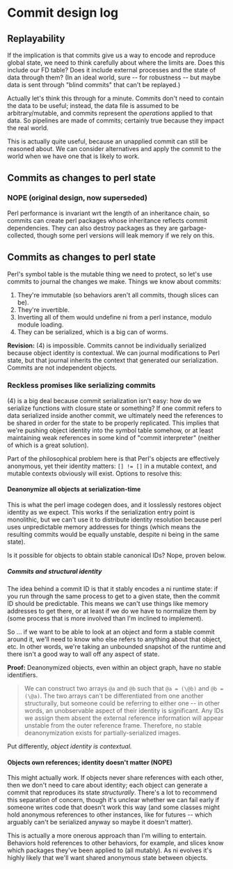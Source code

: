 # Commit design log
## Replayability
If the implication is that commits give us a way to encode and reproduce global
state, we need to think carefully about where the limits are. Does this include
our FD table? Does it include external processes and the state of data through
them? (In an ideal world, sure -- for robustness -- but maybe data is sent
through "blind commits" that can't be replayed.)

Actually let's think this through for a minute. Commits don't need to contain
the data to be useful; instead, the data file is assumed to be
arbitrary/mutable, and commits represent the _operations_ applied to that data.
So pipelines are made of commits; certainly true because they impact the real
world.

This is actually quite useful, because an unapplied commit can still be
reasoned about. We can consider alternatives and apply the commit to the world
when we have one that is likely to work.

## Commits as changes to perl state
### NOPE (original design, now superseded)
Perl performance is invariant wrt the length of an inheritance chain, so
commits can create perl packages whose inheritance reflects commit
dependencies. They can also destroy packages as they are garbage-collected,
though some perl versions will leak memory if we rely on this.

## Commits as changes to perl state
Perl's symbol table is the mutable thing we need to protect, so let's use
commits to journal the changes we make. Things we know about commits:

1. They're immutable (so behaviors aren't all commits, though slices can be).
2. They're invertible.
3. Inverting all of them would undefine ni from a perl instance, modulo module
   loading.
4. They can be serialized, which is a big can of worms.

**Revision:** (4) is impossible. Commits cannot be individually serialized
because object identity is contextual. We can journal modifications to Perl
state, but that journal inherits the context that generated our serialization.
Commits are not independent objects.

### Reckless promises like serializing commits
(4) is a big deal because commit serialization isn't easy: how do we serialize
functions with closure state or something? If one commit refers to data
serialized inside another commit, we ultimately need the references to be
shared in order for the state to be properly replicated. This implies that
we're pushing object identity into the symbol table somehow, or at least
maintaining weak references in some kind of "commit interpreter" (neither of
which is a great solution).

Part of the philosophical problem here is that Perl's objects are effectively
anonymous, yet their identity matters: `[] != []` in a mutable context, and
mutable contexts obviously will exist. Options to resolve this:

#### Deanonymize all objects at serialization-time
This is what the perl image codegen does, and it losslessly restores object
identity as we expect. This works if the serialization entry point is
monolithic, but we can't use it to distribute identity resolution because perl
uses unpredictable memory addresses for things (which means the resulting
commits would be equally unstable, despite ni being in the same state).

Is it possible for objects to obtain stable canonical IDs? Nope, proven below.

##### Commits and structural identity
The idea behind a commit ID is that it stably encodes a ni runtime state: if
you run through the same process to get to a given state, then the commit ID
should be predictable. This means we can't use things like memory addresses to
get there, or at least if we do we have to normalize them by (some process that
is more involved than I'm inclined to implement).

So ... if we want to be able to look at an object and form a stable commit
around it, we'll need to know who else refers to anything about that object,
etc. In other words, we're taking an unbounded snapshot of the runtime and
there isn't a good way to wall off any aspect of state.

**Proof:** Deanonymized objects, even within an object graph, have no stable
identifiers.

> We can construct two arrays `@a` and `@b` such that `@a = (\@b)` and `@b =
> (\@a)`. The two arrays can't be differentiated from one another structurally,
> but someone could be referring to either one -- in other words, an
> unobservable aspect of their identity is significant. Any IDs we assign them
> absent the external reference information will appear unstable from the outer
> reference frame. Therefore, no stable deanonymization exists for
> partially-serialized images.

Put differently, _object identity is contextual._

#### Objects own references; identity doesn't matter (NOPE)
This might actually work. If objects never share references with each other,
then we don't need to care about identity; each object can generate a commit
that reproduces its state _structurally_. There's a lot to recommend this
separation of concern, though it's unclear whether we can fail early if someone
writes code that doesn't work this way (and some classes might hold anonymous
references to other instances, like for futures -- which arguably can't be
serialized anyway so maybe it doesn't matter).

This is actually a more onerous approach than I'm willing to entertain.
Behaviors hold references to other behaviors, for example, and slices know
which packages they've been applied to (all mutably). As ni evolves it's highly
likely that we'll want shared anonymous state between objects.
